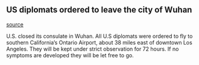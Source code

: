 
## US diplomats ordered to leave the city of Wuhan

[source](https://www.dailybulletin.com/2020/01/27/flight-leaving-center-of-coronavirus-outbreak-in-china-bound-for-ontario-airport-reports-say/)

U.S. closed its consulate in Wuhan.
All U.S diplomats were ordered to fly to southern California’s Ontario Airport, about 38 miles east of downtown Los Angeles. They will be kept under strict observation for 72 hours. If no symptoms are developed they will be let free to go.
